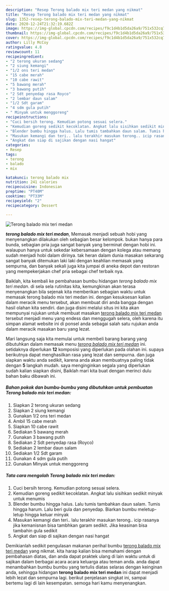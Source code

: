 ```yaml
---
description: "Resep Terong balado mix teri medan yang nikmat"
title: "Resep Terong balado mix teri medan yang nikmat"
slug: 1352-resep-terong-balado-mix-teri-medan-yang-nikmat
date: 2020-12-24T21:32:19.682Z
image: https://img-global.cpcdn.com/recipes/f9c1d4b1d5da26a9/751x532cq70/terong-balado-mix-teri-medan-foto-resep-utama.jpg
thumbnail: https://img-global.cpcdn.com/recipes/f9c1d4b1d5da26a9/751x532cq70/terong-balado-mix-teri-medan-foto-resep-utama.jpg
cover: https://img-global.cpcdn.com/recipes/f9c1d4b1d5da26a9/751x532cq70/terong-balado-mix-teri-medan-foto-resep-utama.jpg
author: Lilly McCoy
ratingvalue: 4.8
reviewcount: 11
recipeingredient:
- "2 terong ukuran sedang"
- "2 siung kemangi"
- "1/2 ons teri medan"
- "15 cabe merah"
- "10 cabe rawit"
- "5 bawang merah"
- "3 bawang putih"
- "2 Sdt penyedap rasa Royco"
- "2 lembar daun salam"
- "1/2 Sdt garam"
- "4 sdm gula putih"
- " Minyak untuk menggoreng"
recipeinstructions:
- "Cuci bersih terong. Kemudian potong sesuai selera."
- "Kemudian goreng sedikit kecoklatan. Angkat lalu sisihkan sedikit minyak untuk menumis"
- "Blender bumbu hingga halus. Lalu tumis tambahkan daun salam. Tumis hingga harum. Lalu beri gula dan penyedap. Biarkan bumbu meletup-letup hingga keluar minyak"
- "Masukan kemangi dan teri.. lalu terakhir masukan terong.. icip rasanya jika kemanisnan bisa tambhkan garam sedikit. Jika keasinan bisa tambahin gula sedikit"
- "Angkat dan siap di sajikan dengan nasi hangat"
categories:
- Resep
tags:
- terong
- balado
- mix

katakunci: terong balado mix 
nutrition: 241 calories
recipecuisine: Indonesian
preptime: "PT40M"
cooktime: "PT33M"
recipeyield: "2"
recipecategory: Dessert

---
```



![Terong balado mix teri medan](https://img-global.cpcdn.com/recipes/f9c1d4b1d5da26a9/751x532cq70/terong-balado-mix-teri-medan-foto-resep-utama.jpg)

<b><i>terong balado mix teri medan</i></b>, Memasak menjadi sebuah hobi yang menyenangkan dilakukan oleh sebagian besar kelompok. bukan hanya para bunda, sebagian pria juga sangat banyak yang berminat dengan hobi ini. walaupun hanya untuk sekedar kebersamaan dengan kolega atau memang sudah menjadi hobi dalam dirinya. tak heran dalam dunia masakan sekarang sangat banyak ditemukan laki laki dengan keahlian memasak yang sempurna, dan banyak sekali juga kita jumpai di aneka depot dan restoran yang mempekerjakan chef pria sebagai chef terbaik nya.



Baiklah, kita kembali ke pembahasan bumbu hidangan <i>terong balado mix teri medan</i>. di sela sela rutinitas kita, kemungkinan akan terasa menyenangkan bila sejenak kita memberikan sebagian waktu untuk memasak terong balado mix teri medan ini. dengan kesuksesan kalian dalam meracik menu tersebut, akan membuat diri anda bangga dengan hasil olahan kita sendiri. dan juga disini melalui situs ini kita akan mempunyai rujukan untuk membuat masakan <u>terong balado mix teri medan</u> tersebut menjadi menu yang endess dan menggugah selera, oleh karena itu simpan alamat website ini di ponsel anda sebagai salah satu rujukan anda dalam meracik masakan baru yang lezat.


Mari langsung saja kita memulai untuk membeli barang barang yang dibutuhkan dalam memasak menu <u><i>terong balado mix teri medan</i></u> ini. setidaknya diperlukan <b>12</b> komposisi yang diperlukan pada olahan ini. supaya berikutnya dapat menghasilkan rasa yang lezat dan sempurna. dan juga siapkan waktu anda sedikit, karena anda akan membuatnya paling tidak dengan <b>5</b> langkah mudah. saya menginginkan segala yang diperlukan sudah kalian siapkan disini, Baiklah mari kita buat dengan merinci dulu bahan baku dibawah ini.

<!--inarticleads1-->

##### Bahan pokok dan bumbu-bumbu yang dibutuhkan untuk pembuatan Terong balado mix teri medan:

1. Siapkan 2 terong ukuran sedang
1. Siapkan 2 siung kemangi
1. Gunakan 1/2 ons teri medan
1. Ambil 15 cabe merah
1. Siapkan 10 cabe rawit
1. Sediakan 5 bawang merah
1. Gunakan 3 bawang putih
1. Sediakan 2 Sdt penyedap rasa (Royco)
1. Sediakan 2 lembar daun salam
1. Sediakan 1/2 Sdt garam
1. Gunakan 4 sdm gula putih
1. Gunakan  Minyak untuk menggoreng




<!--inarticleads2-->

##### Tata cara mengolah Terong balado mix teri medan:

1. Cuci bersih terong. Kemudian potong sesuai selera.
1. Kemudian goreng sedikit kecoklatan. Angkat lalu sisihkan sedikit minyak untuk menumis
1. Blender bumbu hingga halus. Lalu tumis tambahkan daun salam. Tumis hingga harum. Lalu beri gula dan penyedap. Biarkan bumbu meletup-letup hingga keluar minyak
1. Masukan kemangi dan teri.. lalu terakhir masukan terong.. icip rasanya jika kemanisnan bisa tambhkan garam sedikit. Jika keasinan bisa tambahin gula sedikit
1. Angkat dan siap di sajikan dengan nasi hangat




Demikianlah sedikit pengulasan makanan perihal bumbu <u>terong balado mix teri medan</u> yang nikmat. kita harap kalian bisa memahami dengan pembahasan diatas, dan anda dapat praktek ulang di lain waktu untuk di sajikan dalam berbagai acara acara keluarga atau teman anda. anda dapat menambahkan bumbu bumbu yang tertulis diatas selaras dengan keinginan anda, sehingga hidangan <b>terong balado mix teri medan</b> ini dapat menjadi lebih lezat dan sempurna lagi. berikut penjelasan singkat ini, sampai bertemu lagi di lain kesempatan. semoga hari kamu menyenangkan.

